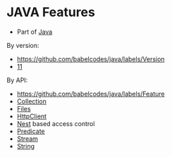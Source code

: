 # JAVA Features

- Part of [Java](../README.md)

By version:
- https://github.com/babelcodes/java/labels/Version
- [11](./versions/11.md)

By API:
- https://github.com/babelcodes/java/labels/Feature
- [Collection](./api/collection.md)
- [Files](./api/files.md)
- [HttpClient](./api/httpclient.md)
- [Nest](./api/nest.md) based access control
- [Predicate](./api/predicate.md)
- [Stream](./api/stream.md)
- [String](./api/string.md)
